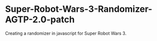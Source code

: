 # Super-Robot-Wars-3-Randomizer-AGTP-2.0-patch
Creating a randomizer in javascript for Super Robot Wars 3. 

